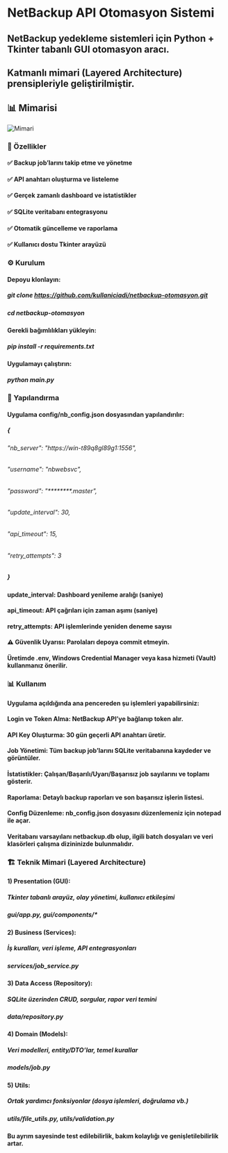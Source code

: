 # NetBackup API Otomasyon Sistemi

## NetBackup yedekleme sistemleri için Python + Tkinter tabanlı GUI otomasyon aracı.  
## Katmanlı mimari (Layered Architecture) prensipleriyle geliştirilmiştir.
## 📊 Mimarisi
![Mimari](https://github.com/bernagovercin/netbackup-otomasyon/blob/master/assets/app-gorsell.jpg?raw=true)



### 🚀 Özellikler
#### ✅ Backup job’larını takip etme ve yönetme  
#### ✅ API anahtarı oluşturma ve listeleme  
#### ✅ Gerçek zamanlı dashboard ve istatistikler  
#### ✅ SQLite veritabanı entegrasyonu  
#### ✅ Otomatik güncelleme ve raporlama  
#### ✅ Kullanıcı dostu Tkinter arayüzü  

### ⚙️ Kurulum

#### Depoyu klonlayın:
##### git clone https://github.com/kullaniciadi/netbackup-otomasyon.git  
##### cd netbackup-otomasyon  

#### Gerekli bağımlılıkları yükleyin:
##### pip install -r requirements.txt  

#### Uygulamayı çalıştırın:
##### python main.py  

### 🔧 Yapılandırma
#### Uygulama config/nb_config.json dosyasından yapılandırılır:
##### {
######   "nb_server": "https://win-t89q8gl89g1:1556",
######   "username": "nbwebsvc",
######   "password": "********.master",
######   "update_interval": 30,
######   "api_timeout": 15,
######   "retry_attempts": 3
##### }

#### update_interval: Dashboard yenileme aralığı (saniye)  
#### api_timeout: API çağrıları için zaman aşımı (saniye)  
#### retry_attempts: API işlemlerinde yeniden deneme sayısı  

#### ⚠️ Güvenlik Uyarısı: Parolaları depoya commit etmeyin.  
#### Üretimde .env, Windows Credential Manager veya kasa hizmeti (Vault) kullanmanız önerilir.  

### 📊 Kullanım
#### Uygulama açıldığında ana pencereden şu işlemleri yapabilirsiniz:  

#### Login ve Token Alma: NetBackup API’ye bağlanıp token alır.  
#### API Key Oluşturma: 30 gün geçerli API anahtarı üretir.  
#### Job Yönetimi: Tüm backup job’larını SQLite veritabanına kaydeder ve görüntüler.  
#### İstatistikler: Çalışan/Başarılı/Uyarı/Başarısız job sayılarını ve toplamı gösterir.  
#### Raporlama: Detaylı backup raporları ve son başarısız işlerin listesi.  
#### Config Düzenleme: nb_config.json dosyasını düzenlemeniz için notepad ile açar.  

#### Veritabanı varsayılanı netbackup.db olup, ilgili batch dosyaları ve veri klasörleri çalışma dizininizde bulunmalıdır.  

### 🏗️ Teknik Mimari (Layered Architecture)

#### 1) Presentation (GUI):
##### Tkinter tabanlı arayüz, olay yönetimi, kullanıcı etkileşimi  
##### gui/app.py, gui/components/*  

#### 2) Business (Services):
##### İş kuralları, veri işleme, API entegrasyonları  
##### services/job_service.py  

#### 3) Data Access (Repository):
##### SQLite üzerinden CRUD, sorgular, rapor veri temini  
##### data/repository.py  

#### 4) Domain (Models):
##### Veri modelleri, entity/DTO’lar, temel kurallar  
##### models/job.py  

#### 5) Utils:
##### Ortak yardımcı fonksiyonlar (dosya işlemleri, doğrulama vb.)  
##### utils/file_utils.py, utils/validation.py  

#### Bu ayrım sayesinde test edilebilirlik, bakım kolaylığı ve genişletilebilirlik artar.



















